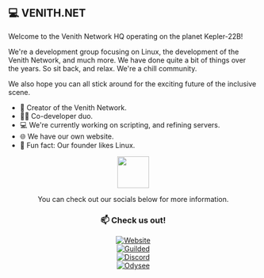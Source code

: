 ## 💻 VENITH.NET</br>
Welcome to the Venith Network HQ operating on the planet Kepler-22B!

We're a development group focusing on Linux, the development of the Venith Network, and much more. We have done quite a bit of things over the years. So sit back, and relax. We're a chill community.

We also hope you can all stick around for the exciting future of the inclusive scene.

- 🐉 Creator of the Venith Network.
- 🐱‍💻 Co-developer duo.
- 💻 We're currently working on scripting, and refining servers.
- 🌐 We have our own website.
- 🐧 Fun fact: Our founder likes Linux.

<center><img src="https://venith.net/Media/Vlogo.png" width="64" height="64"/></br>

You can check out our socials below for more information.<br>
### 📫 Check us out!
[![Website](https://tinyurl.com/4uktfywu)](https://venith.net)<br>
[![Guilded](https://tinyurl.com/pmretkub)](https://guilded.gg/TDK)<br>
[![Discord](https://tinyurl.com/3b9s4sz7)](https://discord.gg/VhfM3UncBB)<br>
[![Odysee](https://img.shields.io/badge/MattTheTekie-EF1970?style=flat&logo=Odysee&logoColor=white)](https://odysee.com/@mattdoestech726:5)<br>
